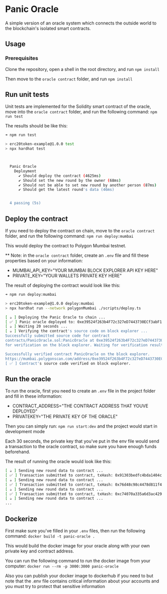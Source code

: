 # Panic Oracle
A simple version of an oracle system which connects the outside world to the blockchain's isolated smart contracts.

## Usage

### Prerequisites

Clone the repository, open a shell in the root directory, and run `npm install`

Then move to the `oracle contract` folder, and run `npm install`

## Run unit tests

Unit tests are implemented for the Solidity smart contract of the oracle, move into the `oracle contract` folder, 
and run the following command: `npm run test`

The results should be like this:

```bash
➜ npm run test

> erc20token-example@1.0.0 test
> npx hardhat test



  Panic Oracle
    Deployment
      ✔ Should deploy the contract (4625ms)
      ✔ Should set the new round by the owner (68ms)
      ✔ Should not be able to set new round by another person (87ms)
      ✔ Should get the latest round's data (46ms)


  4 passing (5s)
```

## Deploy the contract

If you need to deploy the contract on chain, move to the `oracle contract` folder, and run the following command: `npm run deploy:mumbai`

This would deploy the contract to Polygon Mumbai testnet.

** Note: in the `oracle contract` folder, create an `.env` file and fill these properties based on your information:

- MUMBAI_API_KEY="YOUR MUMBAI BLOCK EXPLORER API KEY HERE"
- PRIVATE_KEY="YOUR WALLETS PRIVATE KEY HERE"

The result of deploying the contract would look like this:

```bash
➜ npm run deploy:mumbai

> erc20token-example@1.0.0 deploy:mumbai
> npx hardhat run --network polygonMumbai ./scripts/deploy.ts

[ ☕️ ] Deploying the Panic Oracle to chain ...
[ ✅ ] Panic oracle deployed to: 0xe39524f263b4F72c327eD7443730ECf3abF1370a
[ ☕️ ] Waiting 20 seconds ...
[ ☕️ ] Verifying the contract's source code on block explorer ...
Successfully submitted source code for contract
contracts/PanicOracle.sol:PanicOracle at 0xe39524f263b4F72c327eD7443730ECf3abF1370a
for verification on the block explorer. Waiting for verification result...

Successfully verified contract PanicOracle on the block explorer.
https://mumbai.polygonscan.com/address/0xe39524f263b4F72c327eD7443730ECf3abF1370a#code
[ ✅ ] Contract's source code verified on block explorer.
```

## Run the oracle

To run the oracle, first you need to create an `.env` file in the project folder and fill in these information:

- CONTRACT_ADDRESS="THE CONTRACT ADDRESS THAT YOUVE DEPLOYED"
- PRIVATEKEY="THE PRIVATE KEY OF THE ORACLE"

Then you can simply run: `npm run start:dev` and the project would start in development mode

Each 30 seconds, the private key that you've put in the env file would send a transaction to the oracle contract, so make sure you have enough funds beforehand.

The result of running the oracle would look like this:

```bash
[ ☕️ ] Sending new round data to contract ...
[ ✅ ] Transaction submitted to contract, txHash: 0x91303bedfc4bda1404ce4cccaa9a53679475da28f886383e5878539d7a635646
[ ☕️ ] Sending new round data to contract ...
[ ✅ ] Transaction submitted to contract, txHash: 0x76d48c98c4478d811f436ce88d51373577872ca1bfc3adbb81b3e75d1696049b
[ ☕️ ] Sending new round data to contract ...
[ ✅ ] Transaction submitted to contract, txHash: 0xc74070a335a6d3ac429acac10f01c2255ce07591219f3ac0d0f27872267e61ca
[ ☕️ ] Sending new round data to contract ...
...
```
## Dockerize

First make sure you've filled in your `.env` files, then run the following command: `docker build -t panic-oracle .`

This would build the docker image for your oracle along with your own private key and contract address.

You can run the following command to run the docker image from your computer: `docker run --rm -p 3000:3000 panic-oracle`

Also you can publish your docker image to dockerhub if you need to but note that the .env file contains critical information about your accounts and you must try to protect that sensitive information


